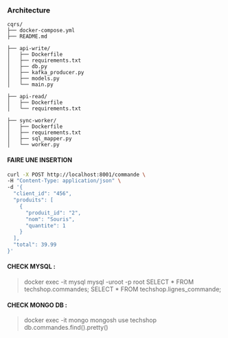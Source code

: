 ### Architecture 

```
cqrs/
├── docker-compose.yml
├── README.md

├── api-write/
│   ├── Dockerfile
│   ├── requirements.txt
│   ├── db.py
│   ├── kafka_producer.py
│   ├── models.py
│   └── main.py

├── api-read/
│   ├── Dockerfile
│   └── requirements.txt

├── sync-worker/
│   ├── Dockerfile
│   ├── requirements.txt
│   ├── sql_mapper.py
│   └── worker.py
```

#### FAIRE UNE INSERTION 
```bash
curl -X POST http://localhost:8001/commande \
-H "Content-Type: application/json" \
-d '{
  "client_id": "456",
  "produits": [
    {
      "produit_id": "2",
      "nom": "Souris",
      "quantite": 1
    }
  ],
  "total": 39.99
}'
```

#### CHECK MYSQL :
> docker exec -it mysql mysql -uroot -p
> root 
> SELECT * FROM techshop.commandes;
> SELECT * FROM techshop.lignes_commande;

#### CHECK MONGO DB :
> docker exec -it mongo mongosh
> use techshop
> db.commandes.find().pretty()

